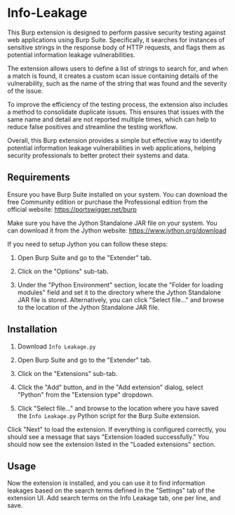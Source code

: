 # Info-Leakage
This Burp extension is designed to perform passive security testing against web applications using Burp Suite. Specifically, it searches for instances of sensitive strings in the response body of HTTP requests, and flags them as potential information leakage vulnerabilities.

The extension allows users to define a list of strings to search for, and when a match is found, it creates a custom scan issue containing details of the vulnerability, such as the name of the string that was found and the severity of the issue.

To improve the efficiency of the testing process, the extension also includes a method to consolidate duplicate issues. This ensures that issues with the same name and detail are not reported multiple times, which can help to reduce false positives and streamline the testing workflow.

Overall, this Burp extension provides a simple but effective way to identify potential information leakage vulnerabilities in web applications, helping security professionals to better protect their systems and data.

## Requirements

Ensure you have Burp Suite installed on your system. You can download the free Community edition or purchase the Professional edition from the official website: https://portswigger.net/burp

Make sure you have the Jython Standalone JAR file on your system. You can download it from the Jython website: https://www.jython.org/download

If you need to setup Jython you can follow these steps:
1. Open Burp Suite and go to the "Extender" tab.

2. Click on the "Options" sub-tab.

3. Under the "Python Environment" section, locate the "Folder for loading modules" field and set it to the directory where the Jython Standalone JAR file is stored. Alternatively, you can click "Select file..." and browse to the location of the Jython Standalone JAR file.

## Installation

1. Download ```Info Leakage.py```

2. Open Burp Suite and go to the "Extender" tab.

3. Click on the "Extensions" sub-tab.

4. Click the "Add" button, and in the "Add extension" dialog, select "Python" from the "Extension type" dropdown.

5. Click "Select file..." and browse to the location where you have saved the ```Info Leakage.py``` Python script for the Burp Suite extension.

Click "Next" to load the extension. If everything is configured correctly, you should see a message that says "Extension loaded successfully." You should now see the extension listed in the "Loaded extensions" section.

## Usage

Now the extension is installed, and you can use it to find information leakages based on the search terms defined in the "Settings" tab of the extension UI. Add search terms on the Info Leakage tab, one per line, and save.
